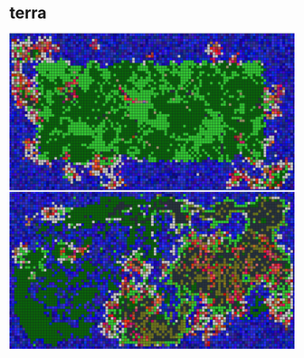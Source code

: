 # terra

![alt text](https://raw.githubusercontent.com/balcomes/terra/master/terra.png)
![alt text](https://raw.githubusercontent.com/balcomes/terra/master/terra2.png)
